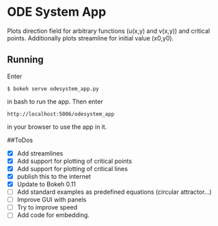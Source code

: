 # ODE System App
Plots direction field for arbitrary functions (u(x,y) and v(x,y)) and critical points. Additionally plots streamline for 
initial value (x0,y0).

## Running
Enter 
```
$ bokeh serve odesystem_app.py
```
in bash to run the app. Then enter
```
http://localhost:5006/odesystem_app
```
in your browser to use the app in it.

##ToDos
- [x] Add streamlines
- [x] Add support for plotting of critical points
- [x] Add support for plotting of critical lines
- [x] publish this to the internet
- [x] Update to Bokeh 0.11
- [ ] Add standard examples as predefined equations (circular attractor...)
- [ ] Improve GUI with panels
- [ ] Try to improve speed
- [ ] Add code for embedding.
